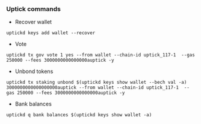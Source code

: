 ### Uptick commands
- Recover wallet
```
uptickd keys add wallet --recover
```
- Vote
```
uptickd tx gov vote 1 yes --from wallet --chain-id uptick_117-1  --gas 250000 --fees 3000000000000000auptick -y

```

- Unbond tokens
```
uptickd tx staking unbond $(uptickd keys show wallet --bech val -a) 3000000000000000000auptick --from wallet --chain-id uptick_117-1  --gas 250000 --fees 3000000000000000auptick -y
```

- Bank balances
```
uptickd q bank balances $(uptickd keys show wallet -a)
```